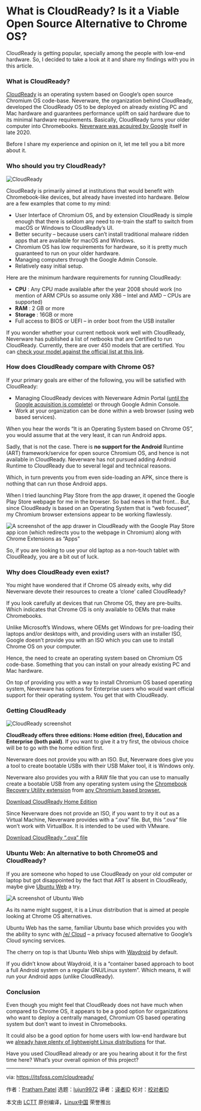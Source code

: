 [#]: subject: "What is CloudReady? Is it a Viable Open Source Alternative to Chrome OS?"
[#]: via: "https://itsfoss.com/cloudready/"
[#]: author: "Pratham Patel https://itsfoss.com/author/pratham/"
[#]: collector: "lujun9972"
[#]: translator: "toknow-gh"
[#]: reviewer: " "
[#]: publisher: " "
[#]: url: " "

What is CloudReady? Is it a Viable Open Source Alternative to Chrome OS?
======

CloudReady is getting popular, specially among the people with low-end hardware. So, I decided to take a look at it and share my findings with you in this article.

### What is CloudReady?

[CloudReady][1] is an operating system based on Google’s open source Chromium OS code-base. Neverware, the organization behind CloudReady, developed the CloudReady OS to be deployed on already existing PC and Mac hardware and guarantees performance uplift on said hardware due to its minimal hardware requirements. Basically, CloudReady turns your older computer into Chromebooks. [Neverware was acquired by Google][2] itself in late 2020.

Before I share my experience and opinion on it, let me tell you a bit more about it.

### Who should you try CloudReady?

![CloudReady][3]

CloudReady is primarily aimed at institutions that would benefit with Chromebook-like devices, but already have invested into hardware. Below are a few examples that come to my mind:

  * User Interface of Chromium OS, and by extension CloudReady is simple enough that there is seldom any need to re-train the staff to switch from macOS or Windows to CloudReady’s UI.
  * Better security – because users can’t install traditional malware ridden apps that are available for macOS and Windows.
  * Chromium OS has low requirements for hardware, so it is pretty much guaranteed to run on your older hardware.
  * Managing computers through the Google Admin Console.
  * Relatively easy initial setup.



Here are the minimum hardware requirements for running CloudReady:

  * **CPU** : Any CPU made available after the year 2008 should work (no mention of ARM CPUs so assume only X86 – Intel and AMD – CPUs are supported)
  * **RAM** : 2 GB or more
  * **Storage** : 16GB or more
  * Full access to BIOS or UEFI – in order boot from the USB installer



If you wonder whether your current netbook work well with CloudReady, Neverware has published a list of netbooks that are Certified to run CloudReady. Currently, there are over 450 models that are certified. You can [check your model against the official list at this link][4].

### How does CloudReady compare with Chrome OS?

If your primary goals are either of the following, you will be satisfied with CloudReady:

  * Managing CloudReady devices with Neverware Admin Portal ([until the Google acquisition is complete][5]) or through Google Admin Console.
  * Work at your organization can be done within a web browser (using web based services).



When you hear the words “It is an Operating System based on Chrome OS”, you would assume that at the very least, it can run Android apps.

Sadly, that is not the case. There is **no support for the Android** Runtime (ART) framework/service for open source Chromium OS, and hence is not available in CloudReady. Neverware has not pursued adding Android Runtime to CloudReady due to several legal and technical reasons.

Which, in turn prevents you from even side-loading an APK, since there is nothing that can run those Android apps.

When I tried launching Play Store from the app drawer, it opened the Google Play Store webpage for me in the browser. So bad news in that front… But, since CloudReady is based on an Operating System that is “web focused”, my Chromium browser extensions appear to be working flawlessly.

![A screenshot of the app drawer in CloudReady with the Google Play Store app icon \(which redirects you to the webpage in Chromium\) along with Chrome Extensions as “Apps”][6]

So, if you are looking to use your old laptop as a non-touch tablet with CloudReady, you are a bit out of luck.

### Why does CloudReady even exist?

You might have wondered that if Chrome OS already exits, why did Neverware devote their resources to create a ‘clone’ called CloudReady?

If you look carefully at devices that run Chrome OS, they are pre-builts. Which indicates that Chrome OS is only available to OEMs that make Chromebooks.

Unlike Microsoft’s Windows, where OEMs get Windows for pre-loading their laptops and/or desktops with, and providing users with an installer ISO, Google doesn’t provide you with an ISO which you can use to install Chrome OS on your computer.

Hence, the need to create an operating system based on Chromium OS code-base. Something that you can install on your already existing PC and Mac hardware.

On top of providing you with a way to install Chromium OS based operating system, Neverware has options for Enterprise users who would want official support for their operating system. You get that with CloudReady.

### Getting CloudReady

![CloudReady screenshot][7]

**CloudReady offers three editions: Home edition (free), Education and Enterprise (both paid)**. If you want to give it a try first, the obvious choice will be to go with the home edition first.

Neverware does not provide you with an ISO. But, Neverware does give you a tool to create bootable USBs with their USB Maker tool, it is Windows only.

Neverware also provides you with a RAW file that you can use to manually create a bootable USB from any operating system using the [Chromebook Recovery Utility extension][8] from [any Chromium based browser.][9]

[Download CloudReady Home Edition][10]

Since Neverware does not provide an ISO, if you want to try it out as a Virtual Machine, Neverware provides with a “.ova” file. But, this “.ova” file won’t work with VirtualBox. It is intended to be used with VMware.

[Download CloudReady “.ova” file][11]

### Ubuntu Web: An alternative to both ChromeOS and CloudReady?

If you are someone who hoped to use CloudReady on your old computer or laptop but got disappointed by the fact that ART is absent in CloudReady, maybe give [Ubuntu Web][12] a try.

![A screenshot of Ubuntu Web][13]

As its name might suggest, it is a Linux distribution that is aimed at people looking at Chrome OS alternatives.

Ubuntu Web has the same, familiar Ubuntu base which provides you with the ability to sync with [/e/ Cloud][14] – a privacy focused alternative to Google’s Cloud syncing services.

The cherry on top is that Ubuntu Web ships with [Waydroid][15] by default.

If you didn’t know about Waydroid, it is a “container based approach to boot a full Android system on a regular GNU/Linux system”. Which means, it will run your Android apps (unlike CloudReady).

### Conclusion

Even though you might feel that CloudReady does not have much when compared to Chrome OS, it appears to be a good option for organizations who want to deploy a centrally managed, Chromium OS based operating system but don’t want to invest in Chromebooks.

It could also be a good option for home users with low-end hardware but we [already have plenty of lightweight Linux distributions][16] for that.

Have you used CloudRead already or are you hearing about it for the first time here? What’s your overall opinion of this project?

--------------------------------------------------------------------------------

via: https://itsfoss.com/cloudready/

作者：[Pratham Patel][a]
选题：[lujun9972][b]
译者：[译者ID](https://github.com/译者ID)
校对：[校对者ID](https://github.com/校对者ID)

本文由 [LCTT](https://github.com/LCTT/TranslateProject) 原创编译，[Linux中国](https://linux.cn/) 荣誉推出

[a]: https://itsfoss.com/author/pratham/
[b]: https://github.com/lujun9972
[1]: https://www.neverware.com/
[2]: https://9to5google.com/2020/12/15/google-acquires-cloudready-os/
[3]: https://i1.wp.com/itsfoss.com/wp-content/uploads/2022/01/neverware-cloudready.webp?resize=800%2C501&ssl=1
[4]: https://guide.neverware.com/supported-devices/
[5]: https://cloudreadykb.neverware.com/s/article/Neverware-is-now-part-of-Google-FAQ
[6]: https://i1.wp.com/itsfoss.com/wp-content/uploads/2021/12/07_app_drawer.webp?resize=800%2C599&ssl=1
[7]: https://i0.wp.com/itsfoss.com/wp-content/uploads/2022/01/cloudready-screenshot.webp?resize=800%2C500&ssl=1
[8]: https://chrome.google.com/webstore/detail/chromebook-recovery-utili/pocpnlppkickgojjlmhdmidojbmbodfm?hl=en
[9]: https://news.itsfoss.com/chrome-like-browsers-2021/
[10]: https://www.neverware.com/freedownload
[11]: https://cloudreadykb.neverware.com/s/article/Download-CloudReady-Image-For-VMware
[12]: https://ubuntu-web.org/
[13]: https://i0.wp.com/itsfoss.com/wp-content/uploads/2022/01/ubuntu-web-screenshot.jpeg?resize=800%2C500&ssl=1
[14]: https://e.foundation/ecloud/
[15]: https://waydro.id/
[16]: https://itsfoss.com/lightweight-linux-beginners/
